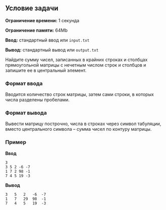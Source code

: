 ## Условие задачи

**Ограничение времени:** 1 секунда

**Ограничение памяти:** 64Mb

**Ввод:** стандартный ввод или `input.txt`

**Вывод:** стандартный вывод или `output.txt`

Найдите сумму чисел, записанных в крайних строках и столбцах прямоугольной матрицы с нечетным числом строк и столбцов и запишите ее в центральный элемент.

### Формат ввода

Вводится количество строк матрицы, затем сами строки, в которых числа разделены пробелами.

### Формат вывода

Вывести матрицу построчно, числа в строках через символ табуляции, вместо центрального символа – сумма чисел по контуру матрицы.

### Пример

**Ввод**
```
3
3 5 2 -6 -7
1 7 2 98 -1
7 4 5 19 -3
```

**Вывод**
```
3	5	2	-6	-7
1	7	29	98	-1
7	4	5	19	-3
```